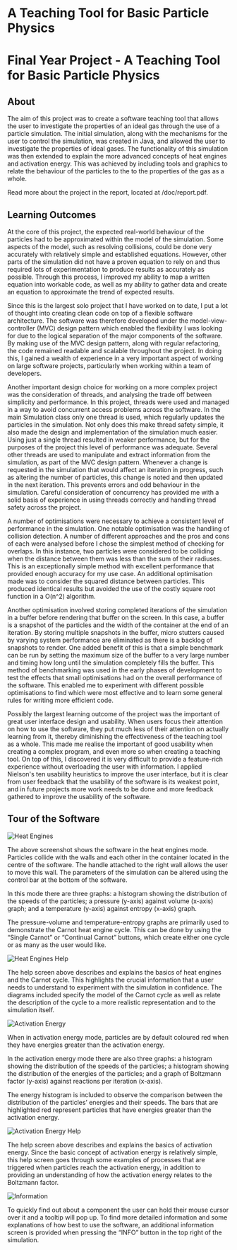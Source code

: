 # A Teaching Tool for Basic Particle Physics
# Final Year Project - A Teaching Tool for Basic Particle Physics #
## About ##
The aim of this project was to create a software teaching tool that allows the user to investigate the properties of an ideal gas through the use of a particle simulation. The initial simulation, along with the mechanisms for the user to control the simulation, was created in Java, and allowed the user to investigate the properties of ideal gases. The functionality of this simulation was then extended to explain the more advanced concepts of heat engines and activation energy. This was achieved by including tools and graphics to relate the behaviour of the particles to the to the properties of the gas as a whole. 

Read more about the project in the report, located at /doc/report.pdf.

## Learning Outcomes ##

At the core of this project, the expected real-world behaviour of the particles had to be approximated within the model of the simulation. Some aspects of the model, such as resolving collisions, could be done very accurately with relatively simple and established equations. However, other parts of the simulation did not have a proven equation to rely on and thus required lots of experimentation to produce results as accurately as possible. Through this process, I improved my ability to map a written equation into workable code, as well as my ability to gather data and create an equation to approximate the trend of expected results.

Since this is the largest solo project that I have worked on to date, I put a lot of thought into creating clean code on top of a flexible software architecture. The software was therefore developed under the model-view-controller (MVC) design pattern which enabled the flexibility I was looking for due to the logical separation of the major components of the software. By making use of the MVC design pattern, along with regular refactoring, the code remained readable and scalable throughout the project. In doing this, I gained a wealth of experience in a very important aspect of working on large software projects, particularly when working within a team of developers.

Another important design choice for working on a more complex project was the consideration of threads, and analysing the trade off between simplicity and performance. In this project, threads were used and managed in a way to avoid concurrent access problems across the software. In the main Simulation class only one thread is used, which regularly updates the particles in the simulation. Not only does this make thread safety simple, it also made the design and implementation of the simulation much easier. Using just a single thread resulted in weaker performance, but for the purposes of the project this level of performance was adequate. Several other threads are used to manipulate and extract information from the simulation, as part of the MVC design pattern. Whenever a change is requested in the simulation that would affect an iteration in progress, such as altering the number of particles, this change is noted and then updated in the next iteration. This prevents errors and odd behaviour in the simulation. Careful consideration of concurrency has provided me with a solid basis of experience in using threads correctly and handling thread safety across the project.

A number of optimisations were necessary to achieve a consistent level of performance in the simulation. One notable optimisation was the handling of collision detection. A number of different approaches and the pros and cons of each were analysed before I chose the simplest method of checking for overlaps. In this instance, two particles were considered to be colliding when the distance between them was less than the sum of their radiuses. This is an exceptionally simple method with excellent performance that provided enough accuracy for my use case. An additional optimisation made was to consider the squared distance between particles. This produced identical results but avoided the use of the costly square root function in a O(n^2) algorithm. 

Another optimisation involved storing completed iterations of the simulation in a buffer before rendering that buffer on the screen. In this case, a buffer is a snapshot of the particles and the width of the container at the end of an iteration. By storing multiple snapshots in the buffer, micro stutters caused by varying system performance are eliminated as there is a backlog of snapshots to render. One added benefit of this is that a simple benchmark can be run by setting the maximum size of the buffer to a very large number and timing how long until the simulation completely fills the buffer. This method of benchmarking was used in the early phases of development to test the effects that small optimisations had on the overall performance of the software. This enabled me to experiment with different possible optimisations to find which were most effective and to learn some general rules for writing more efficient code. 

Possibly the largest learning outcome of the project was the important of great user interface design and usability. When users focus their attention on how to use the software, they put much less of their attention on actually learning from it, thereby diminishing the effectiveness of the teaching tool as a whole. This made me realise the important of good usability when creating a complex program, and even more so when creating a teaching tool. On top of this, I discovered it is very difficult to provide a feature-rich experience without overloading the user with information. I applied Nielson's ten usability heuristics to improve the user interface, but it is clear from user feedback that the usability of the software is its weakest point, and in future projects more work needs to be done and more feedback gathered to improve the usability of the software.

## Tour of the Software ##

![Heat Engines](screenshots/Heat-Engines.png)

The above screenshot shows the software in the heat engines mode. Particles collide with the walls and each other in the container located in the centre of the software. The handle attached to the right wall allows the user to move this wall. The parameters of the simulation can be altered using the control bar at the bottom of the software. 

In this mode there are three graphs: a histogram showing the distribution of the speeds of the particles; a pressure (y-axis) against volume (x-axis) graph; and a temperature (y-axis) against entropy (x-axis) graph. 

The pressure-volume and temperature-entropy graphs are primarily used to demonstrate the Carnot heat engine cycle. This can be done by using the “Single Carnot” or “Continual Carnot” buttons, which create either one cycle or as many as the user would like. 


![Heat Engines Help](screenshots/Heat-Engines-Help.png)

The help screen above describes and explains the basics of heat engines and the Carnot cycle. This highlights the crucial information that a user needs to understand to experiment with the simulation in confidence. The diagrams included specify the model of the Carnot cycle as well as relate the description of the cycle to a more realistic representation and to the simulation itself.


![Activation Energy](screenshots/Activation-Energy.png)

When in activation energy mode, particles are by default coloured red when they have energies greater than the activation energy. 

In the activation energy mode there are also three graphs: a histogram showing the distribution of the speeds of the particles; a histogram showing the distribution of the energies of the particles; and a graph of Boltzmann factor (y-axis) against reactions per iteration (x-axis). 

The energy histogram is included to observe the comparison between the distribution of the particles’ energies and their speeds. The bars that are highlighted red represent particles that have energies greater than the activation energy.

![Activation Energy Help](screenshots/Activation-Energy-Help.png)

The help screen above describes and explains the basics of activation energy. Since the basic concept of activation energy is relatively simple, this help screen goes through some examples of processes that are triggered when particles reach the activation energy, in addition to providing an understanding of how the activation energy relates to the Boltzmann factor. 


![Information](screenshots/Information.png)

To quickly find out about a component the user can hold their mouse cursor over it and a tooltip will pop up. To find more detailed information and some explanations of how best to use the software, an additional information screen is provided when pressing the “INFO” button in the top right of the simulation. 
